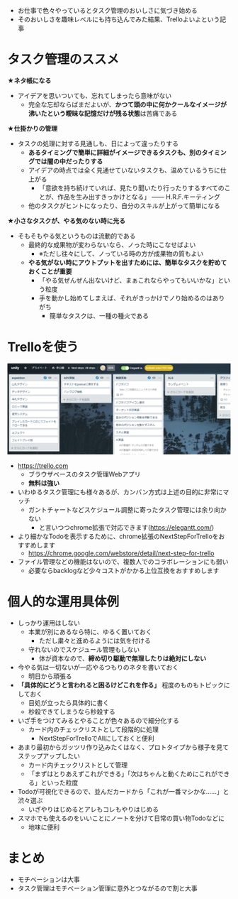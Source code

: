 
- お仕事で色々やっているとタスク管理のおいしさに気づき始める
- そのおいしさを趣味レベルにも持ち込んでみた結果、Trelloよいよという記事

# タスク管理のススメ

**★ネタ帳になる**
- アイデアを思いついても、忘れてしまったら意味がない
  - 完全な忘却ならばまだよいが、**かつて頭の中に何かクールなイメージが沸いたという曖昧な記憶だけが残る状態**は苦痛である

**★仕掛かりの管理**
- タスクの処理に対する見通しも、日によって違ったりする
  - **あるタイミングで簡単に詳細がイメージできるタスクも、別のタイミングでは闇の中だったりする**
  - アイデアの時点では全く見通せていないタスクも、温めているうちに仕上がる
    - 「意欲を持ち続けていれば、見たり聞いたり行ったりするすべてのことが、作品を生み出すきっかけとなる」 ―― H.R.F.キーティング
  - 他のタスクがヒントになったり、自分のスキルが上がって簡単になる

**★小さなタスクが、やる気のない時に光る**
- そもそもやる気というものは流動的である
  - 最終的な成果物が変わらないなら、ノった時にこなせばよい
    - ※ただし往々にして、ノっている時の方が成果物の質もよい
  - **やる気がない時にアウトプットを出すためには、簡単なタスクを貯めておくことが重要**
    - 「やる気ぜんぜん出ないけど、まぁこれならやってもいいかな」という粒度
    - 手を動かし始めてしまえば、それがきっかけでノり始めるのはありがち
      - 簡単なタスクは、一種の種火である

# Trelloを使う

<img src="./trello.png">

- https://trello.com
  - ブラウザベースのタスク管理Webアプリ
  - **無料は強い**
- いわゆるタスク管理にも様々あるが、カンバン方式は上述の目的に非常にマッチ
  - ガントチャートなどスケジュール調整に寄ったタスク管理には余り向かない
    - と言いつつchrome拡張で対応できます(https://elegantt.com/)
- より細かなTodoを表示するために、chrome拡張のNextStepForTrelloをおすすめします
  - https://chrome.google.com/webstore/detail/next-step-for-trello
- ファイル管理などの機能はないので、複数人でのコラボレーションにも弱い
  - 必要ならbacklogなど少々コストがかかる上位互換をおすすめします

# 個人的な運用具体例
- しっかり運用はしない
  - 本業が別にあるなら特に、ゆるく置いておく
    - ただし粛々と進めるようには気を付ける
  - 守れないのでスケジュール管理もしない
    - 体が資本なので、**締め切り駆動で無理したりは絶対にしない**
- 今やる気は一切ないが一応やるつもりのネタを書いておく
  - 明日から頑張る
- **「具体的にどうと言われると困るけどこれを作る」** 程度のものもトピックにしておく
  - 目処が立ったら具体的に書く
  - 秒殺できてしまうなら秒殺する
- いざ手をつけてみるとやることが色々あるので細分化する
  - カード内のチェックリストとして段階的に処理
    - NextStepForTrelloでAllにしておくと便利
- あまり最初からガッツリ作り込みたくはなく、プロトタイプから様子を見てステップアップしたい
  - カード内チェックリストとして管理
  - 「まずはとりあえずこれができる」「次はちゃんと動くためにこれができる」といった粒度
- Todoが可視化できるので、並んだカードから「これが一番マシかな……」と渋々選ぶ
  - いざやりはじめるとアレもコレもやりはじめる
- スマホでも使えるのをいいことにノートを分けて日常の買い物Todoなどに
  - 地味に便利

# まとめ
- モチベーションは大事
- タスク管理はモチベーション管理に意外とつながるので割と大事
